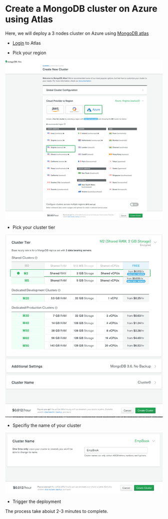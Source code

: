 # Create a MongoDB cluster on Azure using Atlas 

Here, we will deploy a 3 nodes cluster on Azure using [MongoDB atlas](https://www.mongodb.com/cloud/atlas) 

* [Login](https://cloud.mongodb.com) to Atlas 

* Pick your region

 ![Region](/step2/imgs/region.png "Region")

* Pick your cluster tier

 ![Tier](/step2/imgs/tier.png "Tier")

* Specifiy the name of your cluster

 ![Name](/step2/imgs/name.png "Name")

* Trigger the deployment

The process take aboiut 2-3 minutes to complete.


